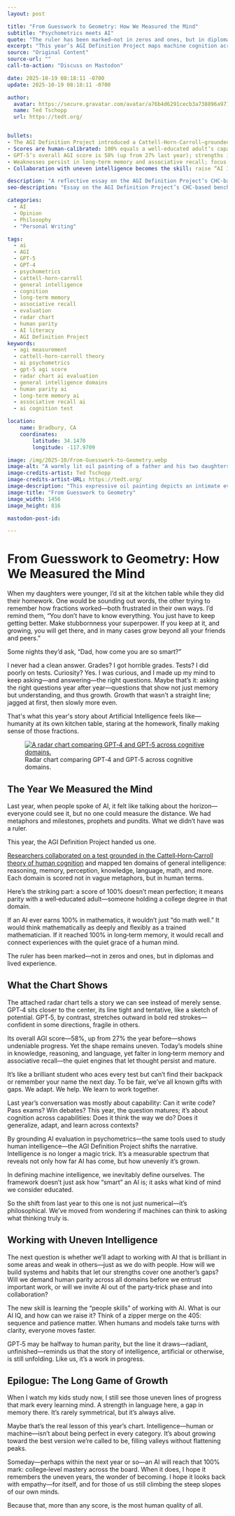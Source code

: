 ```yaml
---
layout: post

title: "From Guesswork to Geometry: How We Measured the Mind"
subtitle: "Psychometrics meets AI"
quote: "The ruler has been marked—not in zeros and ones, but in diplomas and lived experience."
excerpt: "This year’s AGI Definition Project maps machine cognition across ten human‑style domains, replacing metaphors with measurement. GPT‑5’s 58% score shows rapid but uneven progress."
source: "Original Content"
source-url: ""
call-to-action: "Discuss on Mastodon"

date: 2025-10-19 08:18:11 -0700
update: 2025-10-19 08:18:11 -0700

author:
  avatar: https://secure.gravatar.com/avatar/a76b4d6291cecb3a738896a971bfb903?s=512&d=mp&r=g
  name: Ted Tschopp
  url: https://tedt.org/


bullets:
- The AGI Definition Project introduced a Cattell‑Horn‑Carroll–grounded test across ten cognitive domains.
- Scores are human‑calibrated: 100% equals a well‑educated adult’s capability in that domain.
- GPT‑5’s overall AGI score is 58% (up from 27% last year); strengths in knowledge, reasoning, and language.
- Weaknesses persist in long‑term memory and associative recall; focus shifts from capability to cognition.
- Collaboration with uneven intelligence becomes the skill: raise “AI IQ” and design clear, turn‑taking workflows.

description: "A reflective essay on the AGI Definition Project’s CHC‑based evaluation that measures AI cognition in human terms. It interprets GPT‑5’s 58% AGI score, noting strengths in knowledge/reasoning and gaps in memory and recall, and argues for collaborative workflows that embrace uneven intelligence."
seo-description: "Essay on the AGI Definition Project’s CHC‑based benchmark: why GPT‑5’s 58% AGI score signals rapid progress—and uneven cognition that demands new collaboration."

categories:
  - AI
  - Opinion
  - Philosophy
  - "Personal Writing"

tags:
  - ai
  - AGI
  - GPT-5
  - GPT-4
  - psychometrics
  - cattell-horn-carroll
  - general intelligence
  - cognition
  - long-term memory
  - associative recall
  - evaluation
  - radar chart
  - human parity
  - AI literacy
  - AGI Definition Project
keywords:
  - agi measurement
  - cattell-horn-carroll theory
  - ai psychometrics
  - gpt-5 agi score
  - radar chart ai evaluation
  - general intelligence domains
  - human parity ai
  - long-term memory ai
  - associative recall ai
  - ai cognition test

location:
    name: Bradbury, CA
    coordinates:
        latitude: 34.1470
        longitude: -117.9709

image: /img/2025-10/From-Guesswork-to-Geometry.webp
image-alt: "A warmly lit oil painting of a father and his two daughters studying together at a cluttered kitchen table, illuminated by a soft glow that contrasts with the surrounding shadows."
image-credits-artist: Ted Tschopp
image-credits-artist-URL: https://tedt.org/
image-description: "This expressive oil painting depicts an intimate evening scene of a father guiding his two daughters through their homework. The lamplight bathes their faces in gold, while textured brushstrokes of blue and amber evoke warmth, patience, and curiosity. The composition symbolizes the passing of knowledge between generations and the quiet beauty of learning—an allegory for humanity’s own journey to understand intelligence and growth."
image-title: "From Guesswork to Geometry"
image_width: 1456
image_height: 816

mastodon-post-id:

---
```


# From Guesswork to Geometry: How We Measured the Mind

When my daughters were younger, I’d sit at the kitchen table while they did their homework. One would be sounding out words, the other trying to remember how fractions worked—both frustrated in their own ways. I’d remind them, “You don’t have to know everything. You just have to keep getting better. Make stubbornness your superpower. If you keep at it, and growing, you will get there, and in many cases grow beyond all your friends and peers.”

Some nights they’d ask, “Dad, how come you are so smart?”

I never had a clean answer. Grades? I got horrible grades. Tests? I did poorly on tests. Curiosity? Yes. I was curious, and I made up my mind to keep asking—and answering—the right questions. Maybe that’s it: asking the right questions year after year—questions that show not just memory but understanding, and thus growth. Growth that wasn’t a straight line; jagged at first, then slowly more even.

That's what this year's story about Artificial Intelligence feels like—humanity at its own kitchen table, staring at the homework, finally making sense of those fractions.

<div class="col-md-3 mt-3 col-lg-3 float-end" markdown="0">
<figure class="figure">
<a href="https://tedt.org/img/2025-10/radar-whitebg.webp">
<img src="https://tedt.org/img/2025-10/radar-whitebg.webp" class="img-fluid img-thumbnail figure-img float-end" alt="A radar chart comparing GPT‑4 and GPT‑5 across cognitive domains." />
</a>
<figcaption class="figure-caption">Radar chart comparing GPT‑4 and GPT‑5 across cognitive domains.</figcaption>
</figure>
</div>

## The Year We Measured the Mind

Last year, when people spoke of AI, it felt like talking about the horizon—everyone could see it, but no one could measure the distance. We had metaphors and milestones, prophets and pundits. What we didn’t have was a ruler.

This year, the AGI Definition Project handed us one.

[Researchers collaborated on a test grounded in the Cattell‑Horn‑Carroll theory of human cognition](https://www.agidefinition.ai/paper.pdf) and mapped ten domains of general intelligence: reasoning, memory, perception, knowledge, language, math, and more. Each domain is scored not in vague metaphors, but in human terms. 

Here’s the striking part: a score of 100% doesn’t mean perfection; it means parity with a well‑educated adult—someone holding a college degree in that domain.

If an AI ever earns 100% in mathematics, it wouldn’t just “do math well.” It would think mathematically as deeply and flexibly as a trained mathematician. If it reached 100% in long‑term memory, it would recall and connect experiences with the quiet grace of a human mind.

The ruler has been marked—not in zeros and ones, but in diplomas and lived experience.

## What the Chart Shows

The attached radar chart tells a story we can see instead of merely sense. GPT‑4 sits closer to the center, its line tight and tentative, like a sketch of potential. GPT‑5, by contrast, stretches outward in bold red strokes—confident in some directions, fragile in others.

Its overall AGI score—58%, up from 27% the year before—shows undeniable progress. Yet the shape remains uneven. Today’s models shine in knowledge, reasoning, and language, yet falter in long‑term memory and associative recall—the quiet engines that let thought persist and mature.

It’s like a brilliant student who aces every test but can’t find their backpack or remember your name the next day. To be fair, we’ve all known gifts with gaps. We adapt. We help. We learn to work together.

Last year’s conversation was mostly about capability: Can it write code? Pass exams? Win debates? This year, the question matures; it’s about cognition across capabilities: Does it think the way we do? Does it generalize, adapt, and learn across contexts?

By grounding AI evaluation in psychometrics—the same tools used to study human intelligence—the AGI Definition Project shifts the narrative. Intelligence is no longer a magic trick. It’s a measurable spectrum that reveals not only how far AI has come, but how unevenly it’s grown.

In defining machine intelligence, we inevitably define ourselves. The framework doesn’t just ask how “smart” an AI is; it asks what kind of mind we consider educated.

So the shift from last year to this one is not just numerical—it’s philosophical. We’ve moved from wondering if machines can think to asking what thinking truly is.

## Working with Uneven Intelligence

The next question is whether we’ll adapt to working with AI that is brilliant in some areas and weak in others—just as we do with people. How will we build systems and habits that let our strengths cover one another’s gaps? Will we demand human parity across all domains before we entrust important work, or will we invite AI out of the party‑trick phase and into collaboration?

The new skill is learning the “people skills” of working with AI. What is our AI IQ, and how can we raise it? Think of a zipper merge on the 405: sequence and patience matter. When humans and models take turns with clarity, everyone moves faster.

GPT‑5 may be halfway to human parity, but the line it draws—radiant, unfinished—reminds us that the story of intelligence, artificial or otherwise, is still unfolding. Like us, it’s a work in progress.

## Epilogue: The Long Game of Growth

When I watch my kids study now, I still see those uneven lines of progress that mark every learning mind. A strength in language here, a gap in memory there. It’s rarely symmetrical, but it’s always alive.

Maybe that’s the real lesson of this year’s chart. Intelligence—human or machine—isn’t about being perfect in every category. It’s about growing toward the best version we’re called to be, filling valleys without flattening peaks.

Someday—perhaps within the next year or so—an AI will reach that 100% mark: college‑level mastery across the board. When it does, I hope it remembers the uneven years, the wonder of becoming. I hope it looks back with empathy—for itself, and for those of us still climbing the steep slopes of our own minds.

Because that, more than any score, is the most human quality of all.